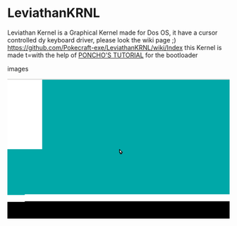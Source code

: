 # LeviathanKRNL

Leviathan Kernel is a Graphical Kernel made for Dos OS, it have a cursor controlled dy keyboard driver,
please look the wiki page ;) https://github.com/Pokecraft-exe/LeviathanKRNL/wiki/Index
this Kernel is made t=with the help of <a href="https://www.youtube.com/watch?v=7LTB4aLI7r0&list=PLxN4E629pPnKKqYsNVXpmCza8l0Jb6l8-">PONCHO'S TUTORIAL</a> for the bootloader

images




![Alt text](Capture%20d’écran%202020-12-10%20090034.png?raw=true "cursor V3") 
